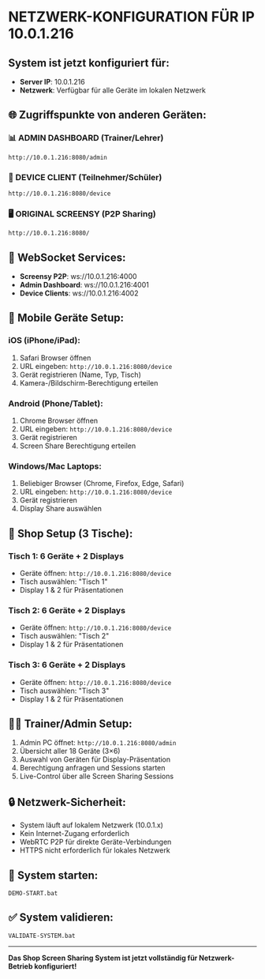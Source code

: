 # NETZWERK-KONFIGURATION FÜR IP 10.0.1.216

## System ist jetzt konfiguriert für:
- **Server IP**: 10.0.1.216
- **Netzwerk**: Verfügbar für alle Geräte im lokalen Netzwerk

## 🌐 Zugriffspunkte von anderen Geräten:

### 📊 ADMIN DASHBOARD (Trainer/Lehrer)
```
http://10.0.1.216:8080/admin
```

### 📱 DEVICE CLIENT (Teilnehmer/Schüler)
```
http://10.0.1.216:8080/device
```

### 🖥️ ORIGINAL SCREENSY (P2P Sharing)
```
http://10.0.1.216:8080/
```

## 🔧 WebSocket Services:
- **Screensy P2P**: ws://10.0.1.216:4000
- **Admin Dashboard**: ws://10.0.1.216:4001  
- **Device Clients**: ws://10.0.1.216:4002

## 📱 Mobile Geräte Setup:

### iOS (iPhone/iPad):
1. Safari Browser öffnen
2. URL eingeben: `http://10.0.1.216:8080/device`
3. Gerät registrieren (Name, Typ, Tisch)
4. Kamera-/Bildschirm-Berechtigung erteilen

### Android (Phone/Tablet):
1. Chrome Browser öffnen
2. URL eingeben: `http://10.0.1.216:8080/device`
3. Gerät registrieren
4. Screen Share Berechtigung erteilen

### Windows/Mac Laptops:
1. Beliebiger Browser (Chrome, Firefox, Edge, Safari)
2. URL eingeben: `http://10.0.1.216:8080/device`
3. Gerät registrieren
4. Display Share auswählen

## 🏢 Shop Setup (3 Tische):

### Tisch 1: 6 Geräte + 2 Displays
- Geräte öffnen: `http://10.0.1.216:8080/device`
- Tisch auswählen: "Tisch 1"
- Display 1 & 2 für Präsentationen

### Tisch 2: 6 Geräte + 2 Displays  
- Geräte öffnen: `http://10.0.1.216:8080/device`
- Tisch auswählen: "Tisch 2"
- Display 1 & 2 für Präsentationen

### Tisch 3: 6 Geräte + 2 Displays
- Geräte öffnen: `http://10.0.1.216:8080/device`
- Tisch auswählen: "Tisch 3"  
- Display 1 & 2 für Präsentationen

## 👨‍🏫 Trainer/Admin Setup:
1. Admin PC öffnet: `http://10.0.1.216:8080/admin`
2. Übersicht aller 18 Geräte (3×6)
3. Auswahl von Geräten für Display-Präsentation
4. Berechtigung anfragen und Sessions starten
5. Live-Control über alle Screen Sharing Sessions

## 🔒 Netzwerk-Sicherheit:
- System läuft auf lokalem Netzwerk (10.0.1.x)
- Kein Internet-Zugang erforderlich
- WebRTC P2P für direkte Geräte-Verbindungen
- HTTPS nicht erforderlich für lokales Netzwerk

## 🚀 System starten:
```
DEMO-START.bat
```

## ✅ System validieren:
```
VALIDATE-SYSTEM.bat
```

---
**Das Shop Screen Sharing System ist jetzt vollständig für Netzwerk-Betrieb konfiguriert!**
